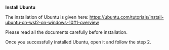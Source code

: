 **Install Ubuntu**

The installation of Ubuntu is given here: https://ubuntu.com/tutorials/install-ubuntu-on-wsl2-on-windows-10#1-overview

Please read all the documents carefully before installation.

Once you successfully installed Ubuntu, open it and follow the step 2.
